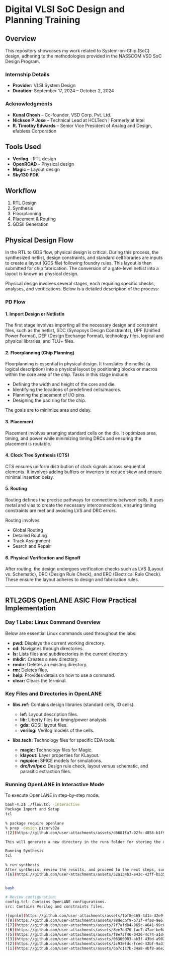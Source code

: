 # Digital VLSI SoC Design and Planning Training

## Overview
This repository showcases my work related to System-on-Chip (SoC) design, adhering to the methodologies provided in the NASSCOM VSD SoC Design Program.

### Internship Details
- **Provider:** VLSI System Design  
- **Duration:** September 17, 2024 – October 2, 2024  

### Acknowledgments
- **Kunal Ghosh** – Co-founder, VSD Corp. Pvt. Ltd.  
- **Nickson P Jose** – Technical Lead at HCLTech | Formerly at Intel  
- **R. Timothy Edwards** – Senior Vice President of Analog and Design, efabless Corporation

## Tools Used
- **Verilog** – RTL design  
- **OpenROAD** – Physical design  
- **Magic** – Layout design  
- **Sky130 PDK**  

## Workflow
1. RTL Design  
2. Synthesis  
3. Floorplanning  
4. Placement & Routing  
5. GDSII Generation  

## Physical Design Flow

In the RTL to GDS flow, physical design is critical. During this process, the synthesized netlist, design constraints, and standard cell libraries are inputs to create a layout (GDS file) following foundry rules. This layout is then submitted for chip fabrication. The conversion of a gate-level netlist into a layout is known as physical design.

Physical design involves several stages, each requiring specific checks, analyses, and verifications. Below is a detailed description of the process:

### PD Flow

#### 1. Import Design or NetlistIn
The first stage involves importing all the necessary design and constraint files, such as the netlist, SDC (Synopsys Design Constraints), UPF (Unified Power Format), DEF (Design Exchange Format), technology files, logical and physical libraries, and TLU+ files.

#### 2. Floorplanning (Chip Planning)
Floorplanning is essential in physical design. It translates the netlist (a logical description) into a physical layout by positioning blocks or macros within the core area of the chip. Tasks in this stage include:
- Defining the width and height of the core and die.
- Identifying the locations of predefined cells/macros.
- Planning the placement of I/O pins.
- Designing the pad ring for the chip.

The goals are to minimize area and delay.

#### 3. Placement
Placement involves arranging standard cells on the die. It optimizes area, timing, and power while minimizing timing DRCs and ensuring the placement is routable.

#### 4. Clock Tree Synthesis (CTS)
CTS ensures uniform distribution of clock signals across sequential elements. It involves adding buffers or inverters to reduce skew and ensure minimal insertion delay.

#### 5. Routing
Routing defines the precise pathways for connections between cells. It uses metal and vias to create the necessary interconnections, ensuring timing constraints are met and avoiding LVS and DRC errors.

Routing involves:
- Global Routing
- Detailed Routing
- Track Assignment
- Search and Repair

#### 6. Physical Verification and Signoff
After routing, the design undergoes verification checks such as LVS (Layout vs. Schematic), DRC (Design Rule Check), and ERC (Electrical Rule Check). These ensure the layout adheres to design and fabrication rules.

---

 ## RTL2GDS OpenLANE ASIC Flow Practical Implementation

### Day 1 Labs: Linux Command Overview

Below are essential Linux commands used throughout the labs:

- **pwd:** Displays the current working directory.
- **cd:** Navigates through directories.
- **ls:** Lists files and subdirectories in the current directory.
- **mkdir:** Creates a new directory.
- **rmdir:** Deletes an existing directory.
- **rm:** Deletes files.
- **help:** Provides details on how to use a command.
- **clear:** Clears the terminal.

### Key Files and Directories in OpenLANE

- **libs.ref:** Contains design libraries (standard cells, IO cells).
  - **lef:** Layout description files.
  - **lib:** Liberty files for timing/power analysis.
  - **gds:** GDSII layout files.
  - **verilog:** Verilog models of the cells.

- **libs.tech:** Technology files for specific EDA tools.
  - **magic:** Technology files for Magic.
  - **klayout:** Layer properties for KLayout.
  - **ngspice:** SPICE models for simulations.
  - **drc/lvs/pex:** Design rule check, layout versus schematic, and parasitic extraction files.

### Running OpenLANE in Interactive Mode

To execute OpenLANE in step-by-step mode:

```bash
bash-4.2$ ./flow.tcl -interactive
Package Import and Setup
tcl
 
% package require openlane
% prep -design picorv32a
![2](https://github.com/user-attachments/assets/d6681fa7-02fc-4856-b1f9-4a7e3ca30960)

This will generate a new directory in the runs folder for storing the design’s results and reports.

Running Synthesis
tcl
 
% run_synthesis
After synthesis, review the results, and proceed to the next steps, such as placement and routing.
![6](https://github.com/user-attachments/assets/52a134b3-e43c-42ff-b535-e6e96f5f6aa5)


bash
 
# Review configuration:
config.tcl: Contains OpenLANE configurations.
src: Contains Verilog and constraints files.

![opnln](https://github.com/user-attachments/assets/1bf8e465-4d1a-42e9-8138-2e1b7a0a4346)
![8](https://github.com/user-attachments/assets/a8decaf9-b71f-4fa0-9e67-3d64c3d8e729)
![7](https://github.com/user-attachments/assets/7f7afd84-965c-4641-99c0-551436d87fd2)
![6](https://github.com/user-attachments/assets/8ee7dd70-fac7-47ae-be6a-12e863a51a20)
![5](https://github.com/user-attachments/assets/f8e73f46-0426-4c74-a1d4-543fd16f7269)
![3](https://github.com/user-attachments/assets/06300983-ab3f-43bd-a902-a75275fd88cf)
![2](https://github.com/user-attachments/assets/2c93efdc-fced-42bf-9a37-cf793c0fe10b)
![1](https://github.com/user-attachments/assets/ba7c1c7b-34a8-4bf8-a6e2-96f3f1825f46)

 
